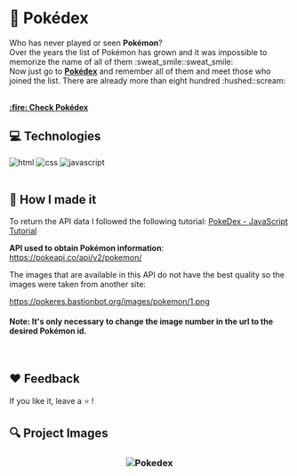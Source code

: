 # :red_circle: Pokédex

<p>Who has never played or seen <strong>Pokémon</strong>?
<br>
Over the years the list of Pokémon has grown and it was impossible to memorize the name of all of them :sweat_smile::sweat_smile:
<br>
Now just go to <a href="https://jesspsilva.github.io/pokedex/" target="_blank"><strong>Pokédex</strong></a> and remember all of them and meet those who joined the list. There are already more than eight hundred :hushed::scream:
</p>
<br>
<a href="https://jesspsilva.github.io/pokedex/" target="_blank"><strong>:fire: Check Pokédex</strong></a>
<br>

## :computer: Technologies

![html](https://user-images.githubusercontent.com/24191107/97038492-d33e8400-1562-11eb-861b-8dc25c69bd07.png)
![css](https://user-images.githubusercontent.com/24191107/97038491-d33e8400-1562-11eb-9cb9-ffad2f0da628.png)
![javascript](https://user-images.githubusercontent.com/24191107/97038493-d3d71a80-1562-11eb-91fa-ea2e733f26d1.png)
<br>
<br>

## :pencil: How I made it
<p>To return the API data I followed the following tutorial: <a href="https://www.youtube.com/watch?v=XL68br6JyYs" target="_blank">PokeDex - JavaScript Tutorial</a></p>
<p><b>API used to obtain Pokémon information</b>: <a href="https://pokeapi.co/api/v2/pokemon/" target="_blank">https://pokeapi.co/api/v2/pokemon/</a></p>
<p>The images that are available in this API do not have the best quality so the images were taken from another site:</p>
<p><a href="https://pokeres.bastionbot.org/images/pokemon/1.png" target="_blank">https://pokeres.bastionbot.org/images/pokemon/1.png</a></p>

#### Note: It's only necessary to change the image number in the url to the desired Pokémon id.
<br>

## :heart: Feedback

If you like it, leave a :star: !

## :mag: Project Images

<h3 align="center">
    <img alt="Pokedex" title="pokedex" src="https://user-images.githubusercontent.com/24191107/99312361-d2dd9400-2855-11eb-8a92-eaa8ee8f2aff.png">
    <br>
</h3>
